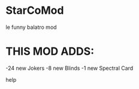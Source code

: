 # StarCoMod
le funny balatro mod

# THIS MOD ADDS:
-24 new Jokers
-8 new Blinds
-1 new Spectral Card

help
